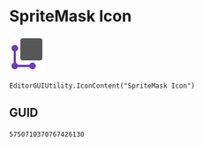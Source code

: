 # SpriteMask Icon
![](/img/SpriteMask%20Icon.png)

``` CSharp
EditorGUIUtility.IconContent("SpriteMask Icon")
```
## GUID
```
5750710370767426130
```
